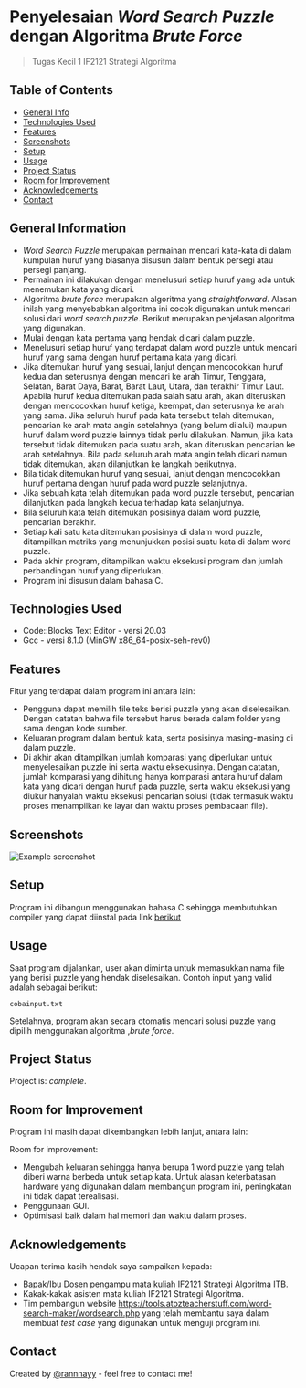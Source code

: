 # Penyelesaian <i>Word Search Puzzle</i> dengan Algoritma <i>Brute Force</i>
> Tugas Kecil 1 IF2121 Strategi Algoritma

## Table of Contents
* [General Info](#general-information)
* [Technologies Used](#technologies-used)
* [Features](#features)
* [Screenshots](#screenshots)
* [Setup](#setup)
* [Usage](#usage)
* [Project Status](#project-status)
* [Room for Improvement](#room-for-improvement)
* [Acknowledgements](#acknowledgements)
* [Contact](#contact)
<!-- * [License](#license) -->


## General Information
- <i>Word Search Puzzle</i> merupakan permainan mencari kata-kata di dalam kumpulan huruf yang biasanya disusun dalam bentuk persegi atau persegi panjang.
- Permainan ini dilakukan dengan menelusuri setiap huruf yang ada untuk menemukan kata yang dicari.
- Algoritma <i>brute force</i> merupakan algoritma yang <i>straightforward</i>. Alasan inilah yang menyebabkan algoritma ini cocok digunakan untuk mencari solusi dari <i>word search puzzle</i>.
Berikut merupakan penjelasan algoritma yang digunakan.
- Mulai dengan kata pertama yang hendak dicari dalam puzzle.
- Menelusuri setiap huruf yang terdapat dalam word puzzle untuk mencari huruf yang sama dengan huruf pertama kata yang dicari.
- Jika ditemukan huruf yang sesuai, lanjut dengan mencocokkan huruf kedua dan seterusnya dengan mencari ke arah Timur, Tenggara, Selatan, Barat Daya, Barat, Barat Laut, Utara, dan terakhir Timur Laut. Apabila huruf kedua ditemukan pada salah satu arah, akan diteruskan dengan mencocokkan huruf ketiga, keempat, dan seterusnya ke arah yang sama. Jika seluruh huruf pada kata tersebut telah ditemukan, pencarian ke arah mata angin setelahnya (yang belum dilalui) maupun huruf dalam word puzzle lainnya tidak perlu dilakukan. Namun, jika kata tersebut tidak ditemukan pada suatu arah, akan diteruskan pencarian ke arah setelahnya. Bila pada seluruh arah mata angin telah dicari namun tidak ditemukan, akan dilanjutkan ke langkah berikutnya.
- Bila tidak ditemukan huruf yang sesuai, lanjut dengan mencocokkan huruf pertama dengan huruf pada word puzzle selanjutnya.
- Jika sebuah kata telah ditemukan pada word puzzle tersebut, pencarian dilanjutkan pada langkah kedua terhadap kata selanjutnya.
- Bila seluruh kata telah ditemukan posisinya dalam word puzzle, pencarian berakhir.
- Setiap kali satu kata ditemukan posisinya di dalam word puzzle, ditampilkan matriks yang menunjukkan posisi suatu kata di dalam word puzzle.
- Pada akhir program, ditampilkan waktu eksekusi program dan jumlah perbandingan huruf yang diperlukan.
- Program ini disusun dalam bahasa C.


## Technologies Used
- Code::Blocks Text Editor - versi 20.03
- Gcc - versi 8.1.0 (MinGW x86_64-posix-seh-rev0)


## Features
Fitur yang terdapat dalam program ini antara lain:
- Pengguna dapat memilih file teks berisi puzzle yang akan diselesaikan. Dengan catatan bahwa file tersebut harus berada dalam folder yang sama dengan kode sumber.
- Keluaran program dalam bentuk kata, serta posisinya masing-masing di dalam puzzle.
- Di akhir akan ditampilkan jumlah komparasi yang diperlukan untuk menyelesaikan puzzle ini serta waktu eksekusinya. Dengan catatan, jumlah komparasi yang dihitung hanya komparasi antara huruf dalam kata yang dicari dengan huruf pada puzzle, serta waktu eksekusi yang diukur hanyalah waktu eksekusi pencarian solusi (tidak termasuk waktu proses menampilkan ke layar dan waktu proses pembacaan file).


## Screenshots
![Example screenshot](./img/screenshot.png)
<!-- If you have screenshots you'd like to share, include them here. -->


## Setup
Program ini dibangun menggunakan bahasa C sehingga membutuhkan compiler yang dapat diinstal pada link <a href="https://sourceforge.net/projects/mingw/" alt="Link download installer MinGW">berikut</a>


## Usage
Saat program dijalankan, user akan diminta untuk memasukkan nama file yang berisi puzzle yang hendak diselesaikan. Contoh input yang valid adalah sebagai berikut:

`cobainput.txt`

Setelahnya, program akan secara otomatis mencari solusi puzzle yang dipilih menggunakan algoritma ,<i>brute force</i>.


## Project Status
Project is: _complete_.


## Room for Improvement
Program ini masih dapat dikembangkan lebih lanjut, antara lain:

Room for improvement:
- Mengubah keluaran sehingga hanya berupa 1 word puzzle yang telah diberi warna berbeda untuk setiap kata. Untuk alasan keterbatasan hardware yang digunakan dalam membangun program ini, peningkatan ini tidak dapat terealisasi.
- Penggunaan GUI.
- Optimisasi baik dalam hal memori dan waktu dalam proses.


## Acknowledgements
Ucapan terima kasih hendak saya sampaikan kepada:
- Bapak/Ibu Dosen pengampu mata kuliah IF2121 Strategi Algoritma ITB.
- Kakak-kakak asisten mata kuliah IF2121 Strategi Algoritma.
- Tim pembangun website https://tools.atozteacherstuff.com/word-search-maker/wordsearch.php yang telah membantu saya dalam membuat <i>test case</i> yang digunakan untuk menguji program ini.


## Contact
Created by [@rannnayy](https://github.com/rannnayy) - feel free to contact me!